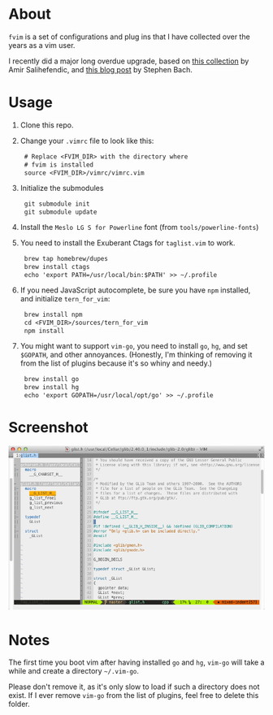 # About
`fvim` is a set of configurations and plug ins that I have collected over the years as a vim user.

I recently did a major long overdue upgrade, based on [this collection](https://github.com/amix/vimrc) by Amir Salihefendic, and [this blog post](http://items.sjbach.com/319/configuring-vim-right) by Stephen Bach.

# Usage
1. Clone this repo.
2. Change your `.vimrc` file to look like this:

		# Replace <FVIM_DIR> with the directory where
		# fvim is installed 
		source <FVIM_DIR>/vimrc/vimrc.vim
		
3. Initialize the submodules

		git submodule init
		git submodule update
		
4. Install the `Meslo LG S for Powerline` font (from `tools/powerline-fonts`)
5. You need to install the Exuberant Ctags for `taglist.vim` to work.

		brew tap homebrew/dupes
		brew install ctags
		echo 'export PATH=/usr/local/bin:$PATH' >> ~/.profile

6. If you need JavaScript autocomplete, be sure you have `npm` installed, and initialize `tern_for_vim`:

		brew install npm
		cd <FVIM_DIR>/sources/tern_for_vim
		npm install

7. You might want to support `vim-go`, you need to install `go`, `hg`, and set `$GOPATH`, and other annoyances. (Honestly, I'm thinking of removing it from the list of plugins because it's so whiny and needy.)

		brew install go
		brew install hg
		echo 'export GOPATH=/usr/local/opt/go' >> ~/.profile

# Screenshot

![](assets/screenshot1.png)

# Notes

The first time you boot vim after having installed `go` and `hg`, `vim-go` will take a while and create a directory `~/.vim-go`.

Please don't remove it, as it's only slow to load if such a directory does not exist. If I ever remove `vim-go` from the list of plugins, feel free to delete this folder.
